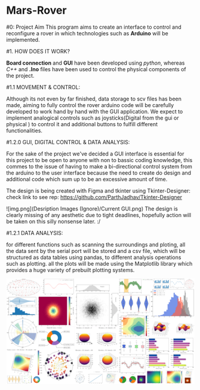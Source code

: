 # Mars-Rover


#0: Project Aim
This program aims to create an interface to control and reconfigure a rover in which technologies such as **Arduino** will be implemented. 

#1. HOW DOES IT WORK?

**Board connection** and **GUI** have been developed using  *python*, whereas *C++* and **.Ino** files have been used to control the physical components of the project. 

#1.1 MOVEMENT & CONTROL: 

Although its not even by far finished, data storage to scv files has been made, aiming to fully control the rover arduino code will be carefully developed to work hand by hand with the GUI application. We expect to implement analogical controls such as joysticks(Digital from the gui or physical ) to control it and additional buttons to fulfill different functionalities.

#1.2.0 GUI, DIGITAL CONTROL & DATA ANALYSIS: 

For the sake of the project we've decided a GUI interface is essential for this project to be open to anyone with non to bassic coding knowledge, this commes to the issue of having to make a bi-directional control system from the arduino to the user interface because the need to create do design and additional code which sum up to be an excessive amount of time. 

The design is being created with Figma and tkinter using Tkinter-Designer: check link to see rep: https://github.com/ParthJadhav/Tkinter-Designer

![img.png](Desription Images (Ignore)/Current GUI.png)
The design is clearly missing of any aesthetic due to tight deadlines, hopefully action will be taken on this silly nonsense later. :/           


#1.2.1 DATA ANALYSIS: 

for different functions such as scanning the surroundings and ploting, all the data sent by the serial port will be stored and a csv file, which will be structured as data tables using pandas, to different analysis operations such as plotting. 
all the plots will be made using the Matplotlib library which provides a huge variety of prebuilt plotting systems. 

![MatplotLib.png](Desription%20Images%20%28Ignore%29%2FMatplotLib.png)